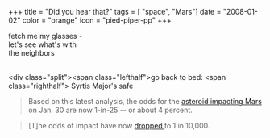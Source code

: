 +++
title = "Did you hear that?"
tags = [ "space", "Mars"]
date = "2008-01-02"
color = "orange"
icon = "pied-piper-pp"
+++

<div class=\"kufirst\">fetch me my glasses -</div>
<div class=\"kumid\">let's see what's with</div>
<div class=\"kulast\">the neighbors</div>

<br /><div class=\"split\"><span class=\"lefthalf\">go back to bed:</span>
<span class=\"righthalf\">  Syrtis Major's safe</span></div>

<div class=\"note\"><blockquote>Based on this latest analysis, the odds for the <a href=\"http://www.nasa.gov/mission_pages/mars/news/mars-20071221.html\">asteroid impacting Mars</a> on Jan. 30 are now 1-in-25 -- or about 4 percent.</blockquote>
<blockquote>[T]he odds of impact have now <a href=\"http://dsc.discovery.com/news/2008/01/11/mars-zoom.html\">dropped </a>to 1 in 10,000.</blockquote>
</div>